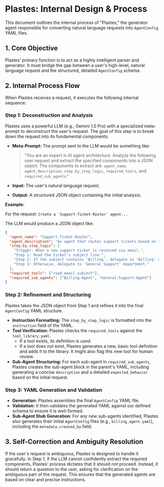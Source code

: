 # Plastes: Internal Design & Process

This document outlines the internal process of "Plastes," the generator agent responsible for converting natural language requests into `AgentConfig` YAML files.

## 1. Core Objective

Plastes' primary function is to act as a highly intelligent parser and generator. It must bridge the gap between a user's high-level, natural language request and the structured, detailed `AgentConfig` schema.

## 2. Internal Process Flow

When Plastes receives a request, it executes the following internal sequence:

### Step 1: Deconstruction and Analysis

Plastes uses a powerful LLM (e.g., Gemini 1.5 Pro) with a specialized meta-prompt to deconstruct the user's request. The goal of this step is to break down the request into its fundamental components.

*   **Meta-Prompt:** The prompt sent to the LLM would be something like:
    > "You are an expert in AI agent architecture. Analyze the following user request and extract the specified components into a JSON object. The components to extract are: `agent_name`, `agent_description`, `step_by_step_logic`, `required_tools`, and `required_sub_agents`."

*   **Input:** The user's natural language request.
*   **Output:** A structured JSON object containing the initial analysis.

**Example:**

For the request: `Create a 'Support-Ticket-Router' agent...`

The LLM would produce a JSON object like:
```json
{
  "agent_name": "Support-Ticket-Router",
  "agent_description": "An agent that routes support tickets based on their subject line.",
  "step_by_step_logic": [
    "Trigger: When a new support ticket is received via email.",
    "Step 1: Read the ticket's subject line.",
    "Step 2: If the subject contains 'Billing', delegate to 'Billing' department.",
    "Step 3: Otherwise, delegate to 'General Support' department."
  ],
  "required_tools": ["read_email_subject"],
  "required_sub_agents": ["Billing-Agent", "General-Support-Agent"]
}
```

### Step 2: Refinement and Structuring

Plastes takes the JSON object from Step 1 and refines it into the final `AgentConfig` YAML structure.

*   **Instruction Formatting:** The `step_by_step_logic` is formatted into the `instruction` field of the YAML.
*   **Tool Verification:** Plastes checks the `required_tools` against the `tool_library.yaml`. 
    *   If a tool exists, its definition is used.
    *   If a tool does not exist, Plastes generates a new, basic tool definition and adds it to the library. It might also flag this new tool for human review.
*   **Sub-Agent Structuring:** For each sub-agent in `required_sub_agents`, Plastes creates the sub-agent block in the parent's YAML, including generating a concise `description` and a detailed `expected_behavior` based on the initial request.

### Step 3: YAML Generation and Validation

*   **Generation:** Plastes assembles the final `AgentConfig` YAML file.
*   **Validation:** It then validates the generated YAML against our defined schema to ensure it is well-formed.
*   **Sub-Agent Stub Generation:** For any *new* sub-agents identified, Plastes also generates their initial `AgentConfig` files (e.g., `billing_agent.yaml`), including the `metadata.created_by` field.

## 3. Self-Correction and Ambiguity Resolution

If the user's request is ambiguous, Plastes is designed to handle it gracefully. In Step 1, if the LLM cannot confidently extract the required components, Plastes' process dictates that it should not proceed. Instead, it should return a question to the user, asking for clarification on the ambiguous part of the request. This ensures that the generated agents are based on clear and precise instructions.